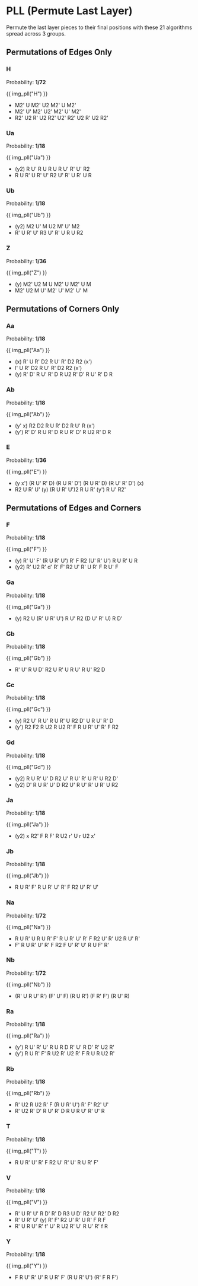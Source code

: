 # PLL (Permute Last Layer)

Permute the last layer pieces to their final positions with these 21 algorithms spread across 3 groups.

## Permutations of Edges Only

### H

Probability: **1/72**

{{ img_pll("H") }}

- M2' U M2' U2 M2' U M2'
- M2' U' M2' U2' M2' U' M2'
- R2' U2 R' U2 R2' U2' R2' U2 R' U2 R2'

### Ua

Probability: **1/18**

{{ img_pll("Ua") }}

- (y2) R U' R U R U R U' R' U' R2
- R U R' U R' U' R2 U' R' U R' U R

### Ub

Probability: **1/18**

{{ img_pll("Ub") }}

- (y2) M2 U' M U2 M' U' M2
- R' U R' U' R3 U' R' U R U R2

### Z

Probability: **1/36**

{{ img_pll("Z") }}

- (y) M2' U2 M U M2' U M2' U M
- M2' U2 M U' M2' U' M2' U' M

## Permutations of Corners Only

### Aa

Probability: **1/18**

{{ img_pll("Aa") }}

- (x) R' U R' D2 R U' R' D2 R2 (x')
- l' U R' D2 R U' R' D2 R2 (x')
- (y) R' D' R U' R' D R U2 R' D' R U' R' D R

### Ab

Probability: **1/18**

{{ img_pll("Ab") }}

- (y' x) R2 D2 R U R' D2 R U' R (x')
- (y') R' D' R U R' D R U R' D' R U2 R' D R

### E

Probability: **1/36**

{{ img_pll("E") }}

- (y x') (R U' R' D) (R U R' D') (R U R' D) (R U' R' D') (x)
- R2 U R' U' (y) (R U R' U')2 R U R' (y') R U' R2'

## Permutations of Edges and Corners

### F

Probability: **1/18**

{{ img_pll("F") }}

- (y) R' U' F' (R U R' U') R' F R2 (U' R' U') R U R' U R
- (y2) R' U2 R' d' R' F' R2 U' R' U R' F R U' F

### Ga

Probability: **1/18**

{{ img_pll("Ga") }}

- (y) R2 U (R' U R' U') R U' R2 (D U' R' U) R D'

### Gb

Probability: **1/18**

{{ img_pll("Gb") }}

- R' U' R U D' R2 U R' U R U' R U' R2 D

### Gc

Probability: **1/18**

{{ img_pll("Gc") }}

- (y) R2 U' R U' R U R' U R2 D' U R U' R' D
- (y') R2 F2 R U2 R U2 R' F R U R' U' R' F R2

### Gd

Probability: **1/18**

{{ img_pll("Gd") }}

- (y2) R U R' U' D R2 U' R U' R' U R' U R2 D'
- (y2) D' R U R' U' D R2 U' R U' R' U R' U R2

### Ja

Probability: **1/18**

{{ img_pll("Ja") }}

- (y2) x R2' F R F' R U2 r' U r U2 x'

### Jb

Probability: **1/18**

{{ img_pll("Jb") }}

- R U R' F' R U R' U' R' F R2 U' R' U'

### Na

Probability: **1/72**

{{ img_pll("Na") }}

- R U R' U R U R' F' R U R' U' R' F R2 U' R' U2 R U' R'
- F' R U R' U' R' F R2 F U' R' U' R U F' R'

### Nb

Probability: **1/72**

{{ img_pll("Nb") }}

- (R' U R U' R') (F' U' F) (R U R') (F R' F') (R U' R)

### Ra

Probability: **1/18**

{{ img_pll("Ra") }}

- (y') R U' R' U' R U R D R' U' R D' R' U2 R'
- (y') R U R' F' R U2 R' U2 R' F R U R U2 R'

### Rb

Probability: **1/18**

{{ img_pll("Rb") }}

- R' U2 R U2 R' F (R U R' U') R' F' R2' U'
- R' U2 R' D' R U' R' D R U R U' R' U' R

### T

Probability: **1/18**

{{ img_pll("T") }}

- R U R' U' R' F R2 U' R' U' R U R' F'

### V

Probability: **1/18**

{{ img_pll("V") }}

- R' U R' U' R D' R' D R3 U D' R2 U' R2' D R2
- R' U R' U' (y) R' F' R2 U' R' U R' F R F
- R' U R U' R' f' U' R U2 R' U' R U' R' f R

### Y

Probability: **1/18**

{{ img_pll("Y") }}

- F R U' R' U' R U R' F' (R U R' U') (R' F R F')
